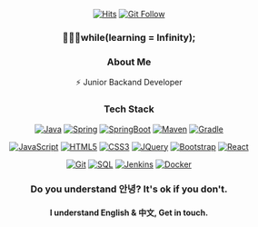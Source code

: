 <div align="center">

[![Hits](https://hits.seeyoufarm.com/api/count/incr/badge.svg?url=https%3A%2F%2Fgithub.com%2F9m1i9n1&count_bg=%2379C83D&title_bg=%23555555&icon=&icon_color=%23E7E7E7&title=hits&edge_flat=false)](https://hits.seeyoufarm.com)
[![Git Follow](https://img.shields.io/github/followers/9m1i9n1?style=social)](https://9m1i9n1.github.io/) 

</div>

<div align="center">

### 👨🏻‍💻while(learning = Infinity);

### About Me

⚡   Junior Backand Developer

### Tech Stack

[![Java](https://img.shields.io/badge/Java-orange?style=flat&logo=java&logoColor=white&link=https://github.com/9m1i9n1)](https://github.com/9m1i9n1) 
  [![Spring](https://img.shields.io/badge/-Spring-lightgray?style=flat&logo=spring&link=https://github.com/9m1i9n1)](https://github.com/9m1i9n1)
  [![SpringBoot](https://img.shields.io/badge/-Springboot-black?style=flat&logo=springboot&link=https://github.com/9m1i9n1)](https://github.com/9m1i9n1)
  [![Maven](https://img.shields.io/badge/Maven-C71A36?style=flat&logo=apache-maven&link=https://github.com/9m1i9n1)](https://github.com/9m1i9n1) 
  [![Gradle](https://img.shields.io/badge/Gradle-02303A?style=flat&logo=gradle&link=https://github.com/9m1i9n1)](https://github.com/9m1i9n1)

[![JavaScript](https://img.shields.io/badge/-JavaScript-black?style=flat&logo=javascript&link=https://github.com/9m1i9n1)](https://github.com/9m1i9n1) 
[![HTML5](https://img.shields.io/badge/-HTML5-E34F26?style=flat&logo=html5&logoColor=white&link=https://github.com/9m1i9n1)](https://github.com/9m1i9n1) 
[![CSS3](https://img.shields.io/badge/-CSS3-1572B6?style=flat&logo=css3&link=https://github.com/9m1i9n1)](https://github.com/9m1i9n1) 
[![JQuery](https://img.shields.io/badge/-JQuery-blue?style=flat&logo=jquery&link=https://github.com/9m1i9n1)](https://github.com/9m1i9n1) 
[![Bootstrap](https://img.shields.io/badge/-Bootstrap-563D7C?style=flat&logo=bootstrap&link=https://github.com/9m1i9n1)](https://github.com/9m1i9n1) 
[![React](https://img.shields.io/badge/-React-black?style=flat&logo=react&link=https://github.com/9m1i9n1)](https://github.com/9m1i9n1) 

[![Git](https://img.shields.io/badge/-Git-black?style=flat&logo=git&link=https://github.com/9m1i9n1)](https://github.com/9m1i9n1) 
[![SQL](https://img.shields.io/badge/-SQL-orange?style=flat&logo=sql&link=https://github.com/9m1i9n1)](https://github.com/9m1i9n1)
[![Jenkins](https://img.shields.io/badge/Jenkins-gray?style=flat&logo=jenkins&link=hhttps://github.com/9m1i9n1)](https://github.com/9m1i9n1) 
[![Docker](https://img.shields.io/badge/-Docker-black?style=flat&logo=docker&link=https://github.com/9m1i9n1)](https://github.com/9m1i9n1) 

<h3 align="center">
  Do you understand <b>안녕</b>? It's ok if you don't. 
</h3>
<h4 align="center">
  I understand English & 中文, Get in touch.
</h4>

</div>

<!--

## About Me

⚡   Junior Backand Developer

--- 

<h2 align="center">
  Do you speak <b>대한민국</b>? It's ok if you don't. 
</h2>
<h3 align="center">
  I speak English & 中文, Get in touch.
</h3>

---

## Tech Stack

### Back
[![Java](https://img.shields.io/badge/Java-orange?style=flat&logo=java&logoColor=white&link=https://github.com/9m1i9n1)](https://github.com/9m1i9n1) 
  [![Spring](https://img.shields.io/badge/-Spring-lightgray?style=flat&logo=spring&link=https://github.com/9m1i9n1)](https://github.com/9m1i9n1)
  [![SpringBoot](https://img.shields.io/badge/-Springboot-black?style=flat&logo=springboot&link=https://github.com/9m1i9n1)](https://github.com/9m1i9n1)
  [![Maven](https://img.shields.io/badge/Maven-C71A36?style=flat&logo=apache-maven&link=https://github.com/9m1i9n1)](https://github.com/9m1i9n1) 
  [![Gradle](https://img.shields.io/badge/Gradle-02303A?style=flat&logo=gradle&link=https://github.com/9m1i9n1)](https://github.com/9m1i9n1)

### Front
[![JavaScript](https://img.shields.io/badge/-JavaScript-black?style=flat&logo=javascript&link=https://github.com/9m1i9n1)](https://github.com/9m1i9n1) 
[![HTML5](https://img.shields.io/badge/-HTML5-E34F26?style=flat&logo=html5&logoColor=white&link=https://github.com/9m1i9n1)](https://github.com/9m1i9n1) 
[![CSS3](https://img.shields.io/badge/-CSS3-1572B6?style=flat&logo=css3&link=https://github.com/9m1i9n1)](https://github.com/9m1i9n1) 
[![JQuery](https://img.shields.io/badge/-JQuery-blue?style=flat&logo=jquery&link=https://github.com/9m1i9n1)](https://github.com/9m1i9n1) 
[![Bootstrap](https://img.shields.io/badge/-Bootstrap-563D7C?style=flat&logo=bootstrap&link=https://github.com/9m1i9n1)](https://github.com/9m1i9n1) 
[![React](https://img.shields.io/badge/-React-black?style=flat&logo=react&link=https://github.com/9m1i9n1)](https://github.com/9m1i9n1) 

### Others
[![Git](https://img.shields.io/badge/-Git-black?style=flat&logo=git&link=https://github.com/9m1i9n1)](https://github.com/9m1i9n1) 
[![SQL](https://img.shields.io/badge/-SQL-orange?style=flat&logo=sql&link=https://github.com/9m1i9n1)](https://github.com/9m1i9n1)
[![Jenkins](https://img.shields.io/badge/Jenkins-gray?style=flat&logo=jenkins&link=hhttps://github.com/9m1i9n1)](https://github.com/9m1i9n1) 
[![Docker](https://img.shields.io/badge/-Docker-black?style=flat&logo=docker&link=https://github.com/9m1i9n1)](https://github.com/9m1i9n1) 

### Interest

- Kubernetes
- TypeScript

---

## Stats

![9m1i9n1's github stats](https://github-readme-stats.vercel.app/api?username=9m1i9n1&show_icons=true)

---

## More

<div align="center">
  
[![Tech Blog Badge](http://img.shields.io/badge/-Tech%20blog-black?style=flat-square&logo=github&link=https://9m1i9n1.github.io/)](https://9m1i9n1.github.io/) 
[![Gmail Badge](https://img.shields.io/badge/-Gmail-d14836?style=flat-square&logo=Gmail&logoColor=white&link=mailto:9m1i9n1@gmail.com)](mailto:9m1i9n1@gmail.com)

</div>


**9m1i9n1/9m1i9n1** is a ✨ _special_ ✨ repository because its `README.md` (this file) appears on your GitHub profile.

Here are some ideas to get you started:
💻   language : Java (Spring)
🌐   Web : HTML | CSS | JavaScript | JSP | Thymeleaf |Bootstrap | vue.js |
📫   DB Access : JPA | Mybatis
🛢   DB : MySQL | Oracle
Interest
🌱   infra : Jenkins | docker | AWS | cubernatis

[![Linkedin Badge](https://img.shields.io/badge/-LinkedIn-blue?style=flat-square&logo=Linkedin&logoColor=white&link=https://www.linkedin.com/in/seong-yun-byeon-8183a8113/)](https://www.linkedin.com/in/seong-yun-byeon-8183a8113/) 
[![Youtube Badge](https://img.shields.io/badge/Youtube-ff0000?style=flat-square&logo=youtube&link=https://www.youtube.com/c/kyleschool)](https://www.youtube.com/c/kyleschool) 
[![Facebook Badge](https://img.shields.io/badge/-Facebook-1877f2?style=flat-square&logo=facebook&logoColor=white&link=https://www.facebook.com/zzsza)](https://www.facebook.com/zzsza) 
[![Instagram Badge](https://img.shields.io/badge/-Instagram-dd2a7b?style=flat-square&logo=instagram&logoColor=white&link=https://www.instagram.com/data.scientist/)](https://www.instagram.com/data.scientist/) 

- 🔭 I’m currently working on ...
- 🌱 I’m currently learning ...
- 👯 I’m looking to collaborate on ...
- 🤔 I’m looking for help with ...
- 💬 Ask me about ...
- 📫 How to reach me: ...
- 😄 Pronouns: ...
- ⚡ Fun fact: ...
-->
